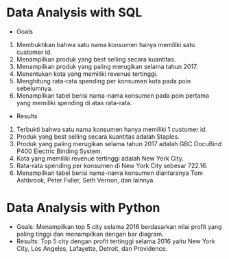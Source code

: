 # Data Analysis with SQL
-  Goals
1. Membuktikan bahwa satu nama konsumen hanya memiliki satu customer id.
2. Menampilkan produk yang best selling secara kuantitas.
3. Menampilkan produk yang paling merugikan selama tahun 2017.
4. Menentukan kota yang memiliki revenue tertinggi.
5. Menghitung rata-rata spending per konsumen kota pada poin sebelumnya.
6. Menampilkan tabel berisi nama-nama konsumen pada poin pertama yang memiliki spending di atas rata-rata. 
-  Results
1. Terbukti bahwa satu nama konsumen hanya memiliki 1 customer id.
2. Produk yang best selling secara kuantitas adalah Staples.
3. Produk yang paling merugikan selama tahun 2017 adalah GBC DocuBind P400 Electric Binding System.
4. Kota yang memiliki revenue tertinggi adalah New York City.
5. Rata-rata spending per konsumen di New York City sebesar 722.16.
6. Menampilkan tabel berisi nama-nama konsumen diantaranya Tom Ashbrook, Peter Fuller, Seth Vernon, dan lainnya.

# Data Analysis with Python
-  Goals: Menampilkan top 5 city selama 2016 berdasarkan nilai profit yang paling tinggi dan menampilkan dengan bar diagram.
-  Results: Top 5 city dengan profit tertinggi selama 2016 yaitu New York City, Los Angeles, Lafayette, Detroit, dan Providence.
